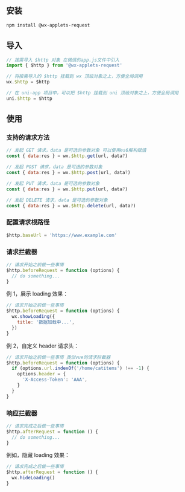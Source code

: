 ## 安装

```bash
npm install @wx-applets-request
```

## 导入

```js
// 按需导入 $http 对象 在微信的app.js文件中引入
import { $http } from '@wx-applets-request'

// 将按需导入的 $http 挂载到 wx 顶级对象之上，方便全局调用
wx.$http = $http

// 在 uni-app 项目中，可以把 $http 挂载到 uni 顶级对象之上，方便全局调用
uni.$http = $http
```

## 使用

### 支持的请求方法

```js
// 发起 GET 请求，data 是可选的参数对象 可以使用es6解构赋值
const { data:res } = wx.$http.get(url, data?)

// 发起 POST 请求，data 是可选的参数对象
const { data:res } = wx.$http.post(url, data?)

// 发起 PUT 请求，data 是可选的参数对象
const { data:res } = wx.$http.put(url, data?)

// 发起 DELETE 请求，data 是可选的参数对象
const { data:res } = wx.$http.delete(url, data?)
```

### 配置请求根路径

```js
$http.baseUrl = 'https://www.example.com'
```

### 请求拦截器

```js
// 请求开始之前做一些事情
$http.beforeRequest = function (options) {
  // do somethimg...
}
```

例 1，展示 loading 效果：

```js
// 请求开始之前做一些事情
$http.beforeRequest = function (options) {
  wx.showLoading({
    title: '数据加载中...',
  })
}
```

例 2，自定义 header 请求头：

```js
// 请求开始之前做一些事情 类似vue的请求拦截器
$http.beforeRequest = function (options) {
  if (options.url.indexOf('/home/catitems') !== -1) {
    options.header = {
      'X-Access-Token': 'AAA',
    }
  }
}
```

### 响应拦截器

```js
// 请求完成之后做一些事情
$http.afterRequest = function () {
  // do something...
}
```

例如，隐藏 loading 效果：

```js
// 请求完成之后做一些事情
$http.afterRequest = function () {
  wx.hideLoading()
}
```